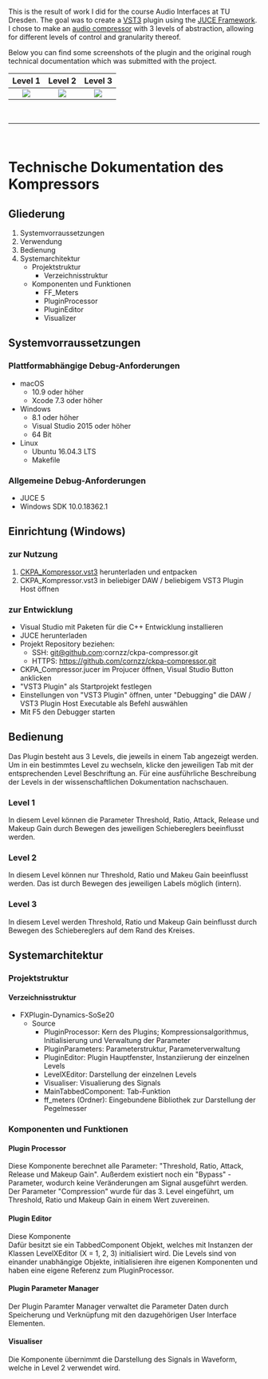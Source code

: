 This is the result of work I did for the course Audio Interfaces at TU Dresden. 
The goal was to create a [VST3](https://de.wikipedia.org/wiki/Virtual_Studio_Technology) plugin using the [JUCE Framework](https://juce.com/).
I chose to make an [audio compressor](https://en.wikipedia.org/wiki/Dynamic_range_compression) with 3 levels of abstraction, allowing for different levels of control and granularity thereof.

Below you can find some screenshots of the plugin and the original rough technical documentation which was submitted with the project.

Level 1	                   	     | Level 2                              | Level 3                              
:-----------------------------------:|:------------------------------------:|:------------------------------------:
![](https://i.imgur.com/IdxKqm8.png) | ![](https://i.imgur.com/j6zG1dT.png) | ![](https://i.imgur.com/wmQGpW8.png)

<br>

---

<br>

# Technische Dokumentation des Kompressors

## Gliederung

1. Systemvorraussetzungen
2. Verwendung
3. Bedienung
4. Systemarchitektur
	* Projektstruktur
		* Verzeichnisstruktur
	* Komponenten und Funktionen
		* FF_Meters
		* PluginProcessor
		* PluginEditor
		* Visualizer
		
## Systemvorraussetzungen

### Plattformabhängige Debug-Anforderungen

* macOS	
	* 10.9 oder höher
	* Xcode 7.3 oder höher
* Windows
	* 8.1 oder höher
	* Visual Studio 2015 oder höher
	* 64 Bit	
* Linux
	* Ubuntu 16.04.3 LTS
	* Makefile

### Allgemeine Debug-Anforderungen

* JUCE 5
* Windows SDK 10.0.18362.1

## Einrichtung (Windows)

### zur Nutzung

1. [CKPA_Kompressor.vst3](https://github.com/cornzz/ckpa-compressor/releases/latest) herunterladen und entpacken
2. CKPA_Kompressor.vst3 in beliebiger DAW / beliebigem VST3 Plugin Host öffnen

### zur Entwicklung

* Visual Studio mit Paketen für die C++ Entwicklung installieren
* JUCE herunterladen
* Projekt Repository beziehen:
	* SSH: git@github.com:cornzz/ckpa-compressor.git
	* HTTPS: https://github.com/cornzz/ckpa-compressor.git
* CKPA_Compressor.jucer im Projucer öffnen, Visual Studio Button anklicken
* "VST3 Plugin" als Startprojekt festlegen
* Einstellungen von "VST3 Plugin" öffnen, unter "Debugging" die DAW / VST3 Plugin Host Executable als Befehl auswählen
* Mit F5 den Debugger starten

## Bedienung

Das Plugin besteht aus 3 Levels, die jeweils in einem Tab angezeigt werden.
Um in ein bestimmtes Level zu wechseln, klicke den jeweiligen Tab mit der entsprechenden Level Beschriftung an.
Für eine ausführliche Beschreibung der Levels in der wissenschaftlichen Dokumentation nachschauen.

### Level 1

In diesem Level können die Parameter Threshold, Ratio, Attack, Release und Makeup Gain durch Bewegen des jeweiligen Schiebereglers beeinflusst werden. 

### Level 2

In diesem Level können nur Threshold, Ratio und Makeu Gain beeinflusst werden.
Das ist durch Bewegen des jeweiligen Labels möglich (intern).

### Level 3

In diesem Level werden Threshold, Ratio und Makeup Gain beinflusst durch
Bewegen des Schiebereglers auf dem Rand des Kreises.

## Systemarchitektur

### Projektstruktur

#### Verzeichnisstruktur

* FXPlugin-Dynamics-SoSe20
	* Source
		* PluginProcessor: Kern des Plugins; Kompressionsalgorithmus, Initialisierung und Verwaltung der Parameter
		* PluginParameters: Parameterstruktur, Parameterverwaltung
		* PluginEditor: Plugin Hauptfenster, Instanziierung der einzelnen Levels
		* LevelXEditor: Darstellung der einzelnen Levels
		* Visualiser: Visualierung des Signals
		* MainTabbedComponent: Tab-Funktion 
		* ff_meters (Ordner): Eingebundene Bibliothek zur Darstellung der Pegelmesser

### Komponenten und Funktionen

#### Plugin Processor

Diese Komponente berechnet alle Parameter: "Threshold, Ratio, Attack, Release und Makeup Gain". 
Außerdem existiert noch ein "Bypass" - Parameter, wodurch keine Veränderungen am Signal ausgeführt werden.
Der Parameter "Compression" wurde für das 3. Level eingeführt, um Threshold, Ratio und Makeup Gain in
einem Wert zuvereinen.

#### Plugin Editor

Diese Komponente   
Dafür besitzt sie ein TabbedComponent Objekt, welches mit Instanzen der Klassen LevelXEditor (X = 1, 2, 3) initialisiert wird.
Die Levels sind von einander unabhängige Objekte, initialisieren ihre eigenen Komponenten und haben eine eigene Referenz zum PluginProcessor.

#### Plugin Parameter Manager

Der Plugin Paramter Manager verwaltet die Parameter Daten durch
Speicherung und Verknüpfung mit den dazugehörigen User Interface Elementen.

#### Visualiser

Die Komponente übernimmt die Darstellung des Signals in Waveform, welche in Level 2 verwendet wird.
